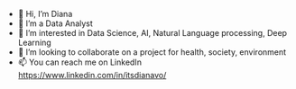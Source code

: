 - 👋 Hi, I’m Diana
- 🌱 I’m a Data Analyst
- 👀 I’m interested in Data Science, AI, Natural Language processing, Deep Learning
- 💞️ I’m looking to collaborate on a project for health, society, environment 
- 📫 You can reach me on LinkedIn https://www.linkedin.com/in/itsdianavo/

<!---
petithyggebot/petithyggebot is a ✨ special ✨ repository because its `README.md` (this file) appears on your GitHub profile.
You can click the Preview link to take a look at your changes.
--->
